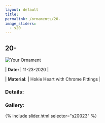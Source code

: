 ```yaml
---
layout: default
title:
permalink: /ornaments/20-
image_sliders:
  - s20
---
```


## 20-

![Your Ornament](/ornaments/imgs/20/header-20-.png)

<!-- | **Name:**     | Brotherhood | -->
| **Date:**     | 11-23-2020  |
<!-- | **Edition:**  | 1 of 8      | -->
| **Material:** | Hokie Heart with Chrome Fittings |

### Details:


### Gallery:
{% include slider.html selector="s20023" %}

<!-- ### Full series:

- [Brotherhood](/pencils/20-023)
- [Honor](/pencils/20-024)
- [Leadership](/pencils/20-025)
- [Sacrifice](/pencils/20-026)
- [Service](/pencils/20-027)
- [Loyalty](/pencils/20-028)
- [Duty](/pencils/20-029)
- [Ut Prosim](/pencils/20-030) -->
